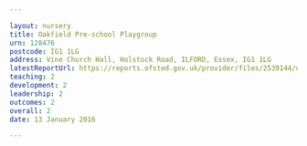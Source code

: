 ```yaml
---

layout: nursery
title: Oakfield Pre-school Playgroup
urn: 128476
postcode: IG1 1LG
address: Vine Church Hall, Holstock Road, ILFORD, Essex, IG1 1LG
latestReportUrl: https://reports.ofsted.gov.uk/provider/files/2539144/urn/128476.pdf
teaching: 2
development: 2
leadership: 2
outcomes: 2
overall: 2
date: 13 January 2016

---
```

